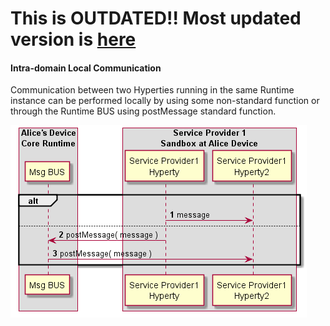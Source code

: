 **This is OUTDATED!! Most updated version is [here](https://github.com/reTHINK-project/dev-service-framework/blob/d3.2-working-docs/docs/specs/dynamic-view/basics/intra-local-comm.md)**
=========================================================================================================================================================================================

#### Intra-domain Local Communication

Communication between two Hyperties running in the same Runtime instance can be performed locally by using some non-standard function or through the Runtime BUS using postMessage standard function.

<!--
@startuml "intradomain-local-communication.png"

autonumber

!define SHOW_RuntimeA

!define SHOW_SP1SandboxAtRuntimeA
!define SHOW_ServiceProvider1HypertyAtRuntimeA
!define SHOW_ServiceProvider1Hyperty2AtRuntimeA

!define SHOW_CoreRuntimeA
!define SHOW_MsgBUSAtRuntimeA


!include ../runtime_objects.plantuml

alt

SP1H@A -> SP1H2@A :  message

else

SP1H@A -> BUS@A : postMessage( message )
BUS@A -> SP1H2@A : postMessage( message )

end

@enduml
-->

![Figure @runtime-intra-local-comm: Intra-domain Local Communication](intradomain-local-communication.png)
